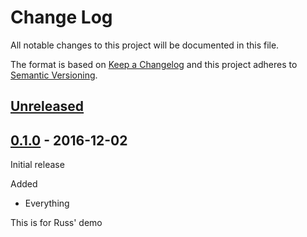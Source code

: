 # Change Log

All notable changes to this project will be documented in this file.

The format is based on [Keep a Changelog](http://keepachangelog.com/)
and this project adheres to [Semantic Versioning](http://semver.org/).

## [Unreleased]

[Unreleased]: https://github.com/com.atomist.springteam/spring-rest-seed/compare/0.1.0...HEAD

## [0.1.0] - 2016-12-02

Initial release

[0.1.0]: https://github.com/com.atomist.springteam/spring-rest-seed/tree/0.1.0

Added

-   Everything

This is for Russ' demo
